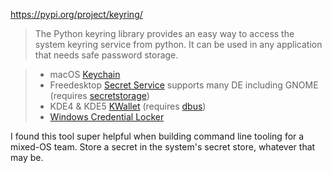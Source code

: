 https://pypi.org/project/keyring/

> The Python keyring library provides an easy way to access the system keyring service from python. It can be used in any application that needs safe password storage.

> -   macOS [Keychain](https://en.wikipedia.org/wiki/Keychain_%28software%29)  
> -   Freedesktop [Secret Service](http://standards.freedesktop.org/secret-service/) supports many DE including GNOME (requires [secretstorage](https://pypi.python.org/pypi/secretstorage))
> -   KDE4 & KDE5 [KWallet](https://en.wikipedia.org/wiki/KWallet) (requires [dbus](https://pypi.python.org/pypi/dbus-python)) 
> -   [Windows Credential Locker](https://docs.microsoft.com/en-us/windows/uwp/security/credential-locker)

I found this tool super helpful when building command line tooling for a mixed-OS team. Store a secret in the system's secret store, whatever that may be.